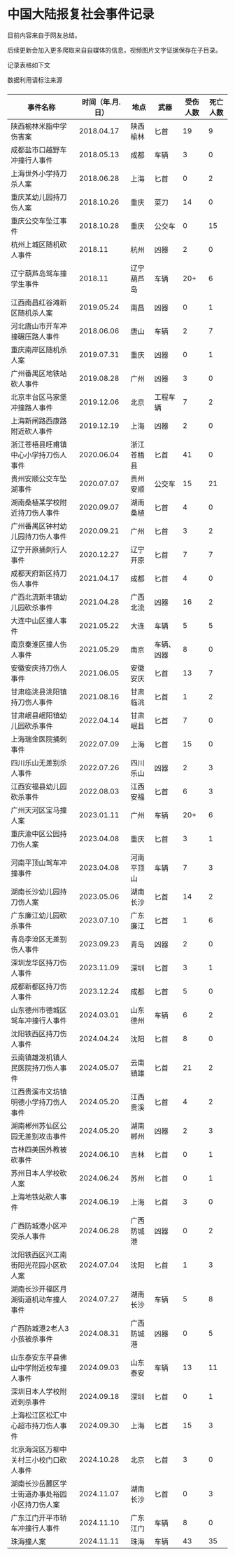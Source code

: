 # 中国大陆报复社会事件记录

目前内容来自于网友总结。

后续更新会加入更多爬取来自自媒体的信息，视频图片文字证据保存在子目录。

记录表格如下文

数据利用请标注来源

### 

| 事件名称                    | 时间（年.月.日）  | 地点    | 武器    | 受伤人数 | 死亡人数 |
| ----------------------- | ---------- | ----- | ----- | ---- | ---- |
| 陕西榆林米脂中学伤害案             | 2018.04.17 | 陕西榆林  | 匕首    | 19   | 9    |
| 成都盐市口越野车冲撞行人事件          | 2018.05.13 | 成都    | 车辆    | 3    | 0    |
| 上海世外小学持刀杀人案             | 2018.06.28 | 上海    | 匕首    | 0    | 2    |
| 重庆某幼儿园持刀伤人案             | 2018.10.26 | 重庆    | 菜刀    | 14   | 0    |
| 重庆公交车坠江事件               | 2018.10.28 | 重庆    | 公交车   | 0    | 15   |
| 杭州上城区随机砍人事件             | 2018.11    | 杭州    | 凶器    | 2    | 0    |
| 辽宁葫芦岛驾车撞学生事件            | 2018.11    | 辽宁葫芦岛 | 车辆    | 20+  | 6    |
| 江西南昌红谷滩新区随机杀人案          | 2019.05.24 | 南昌    | 凶器    | 0    | 1    |
| 河北唐山市开车冲撞碾压路人事件         | 2018.06.06 | 唐山    | 车辆    | 2    | 7    |
| 重庆南岸区随机杀人案              | 2019.07.31 | 重庆    | 凶器    | 0    | 1    |
| 广州番禺区地铁站砍人事件            | 2019.08.28 | 广州    | 凶器    | 3    | 0    |
| 北京丰台区马家堡冲撞路人事件          | 2019.12.06 | 北京    | 工程车辆  | 7    | 2    |
| 上海新闸路西康路附近砍人事件          | 2019.12.19 | 上海    | 凶器    | 2    | 0    |
| 浙江苍梧县旺甫镇中心小学持刀伤人事件      | 2020.06.04 | 浙江苍梧县 | 匕首    | 41   | 0    |
| 贵州安顺公交车坠湖事件             | 2020.07.07 | 贵州安顺  | 公交车   | 15   | 21   |
| 湖南桑植某学校附近持刀伤人事件         | 2020.09.07 | 湖南桑植  | 匕首    | 4    | 0    |
| 广州番禺区钟村幼儿园持刀伤人事件        | 2020.09.21 | 广州    | 匕首    | 3    | 2    |
| 辽宁开原捅刺行人事件              | 2020.12.27 | 辽宁开原  | 匕首    | 7    | 7    |
| 成都天府新区持刀伤人事件            | 2021.04.17 | 成都    | 匕首    | 4    | 0    |
| 广西北流新丰镇幼儿园砍杀事件          | 2021.04.28 | 广西北流  | 凶器    | 16   | 2    |
| 大连中山区撞人事件               | 2021.05.22 | 大连    | 车辆    | 5    | 5    |
| 南京秦淮区撞人伤人事件             | 2021.05.29 | 南京    | 车辆、凶器 | 8    | 0    |
| 安徽安庆持刀伤人事件              | 2021.06.05 | 安徽安庆  | 匕首    | 13   | 7    |
| 甘肃临洮县洮阳镇持刀伤人事件          | 2021.08.16 | 甘肃临洮  | 匕首    | 1    | 2    |
| 甘肃岷县岷阳镇幼儿园砍杀事件          | 2022.04.14 | 甘肃岷县  | 匕首    | 7    | 0    |
| 上海瑞金医院捅刺事件              | 2022.07.09 | 上海    | 匕首    | 15   | 0    |
| 四川乐山无差别杀人事件             | 2022.07.26 | 四川乐山  | 凶器    | 2    | 3    |
| 江西安福县幼儿园砍杀事件            | 2022.08.03 | 江西安福  | 匕首    | 6    | 3    |
| 广州天河区宝马撞人案              | 2023.01.11 | 广州    | 车辆    | 20+  | 6    |
| 重庆渝中区公园持刀伤人案            | 2023.04.08 | 重庆    | 匕首    | 3    | 1    |
| 河南平顶山驾车冲撞事件             | 2023.04.08 | 河南平顶山 | 车辆    | 7    | 3    |
| 湖南长沙幼儿园持刀伤人案            | 2023.05.06 | 湖南长沙  | 匕首    | 14   | 2    |
| 广东廉江幼儿园砍杀事件             | 2023.07.10 | 广东廉江  | 匕首    | 1    | 6    |
| 青岛李沧区无差别伤人事件            | 2023.09.23 | 青岛    | 凶器    | 2    | 0    |
| 深圳龙华区持刀伤人事件             | 2023.11.09 | 深圳    | 匕首    | 3    | 1    |
| 成都新都区持刀伤人事件             | 2023.12.24 | 成都    | 匕首    | 5    | 0    |
| 山东德州市德城区驾车冲撞行人事件        | 2024.03.01 | 山东德州  | 车辆    | 6    | 2    |
| 沈阳铁西区持刀伤人事件             | 2024.04.24 | 沈阳    | 匕首    | 8    | 0    |
| 云南镇雄泼机镇人民医院持刀伤人事件       | 2024.05.07 | 云南镇雄  | 匕首    | 21   | 2    |
| 江西贵溪市文坊镇明德小学持刀伤人事件      | 2024.05.20 | 江西贵溪  | 匕首    | 4    | 2    |
| 湖南郴州苏仙区公园无差别攻击事件        | 2024.05.20 | 湖南郴州  | 凶器    | 2    | 3    |
| 吉林四美国外教被砍事件             | 2024.06.10 | 吉林    | 匕首    | 0    | 1    |
| 苏州日本人学校砍人案              | 2024.06.24 | 苏州    | 匕首    | 0    | 1    |
| 上海地铁站砍人事件               | 2024.06.19 | 上海    | 匕首    | 3    | 0    |
| 广西防城港小区冲突杀人事件           | 2024.06.28 | 广西防城港 | 凶器    | 0    | 2    |
| 沈阳铁西区兴工南街阳光花园小区砍人案      | 2024.07.04 | 沈阳    | 匕首    | 1    | 3    |
| 湖南长沙开福区月湖街道机动车撞人事件      | 2024.07.27 | 湖南长沙  | 车辆    | 5    | 8    |
| 广西防城港2老人3小孩被杀事件         | 2024.08.31 | 广西防城港 | 凶器    | 0    | 5    |
| 山东泰安东平县佛山中学附近校车撞人事件     | 2024.09.03 | 山东泰安  | 车辆    | 13   | 11   |
| 深圳日本人学校附近刺杀事件           | 2024.09.18 | 深圳    | 匕首    | 0    | 1    |
| 上海松江区松汇中心超市持刀伤人事件       | 2024.09.30 | 上海    | 匕首    | 15   | 3    |
| 北京海淀区万柳中关村三小校门口砍人事件     | 2024.10.28 | 北京    | 匕首    | 3    | 0    |
| 湖南长沙岳麓区学士街道办事处裕园小区持刀伤人案 | 2024.11.07 | 湖南长沙  | 匕首    | 0    | 3    |
| 广东江门开平市轿车冲撞行人事件         | 2024.11.10 | 广东江门  | 车辆    | 8    | 0    |
| 珠海撞人案                   | 2024.11.11 | 珠海    | 车辆    | 43   | 35   |

